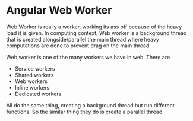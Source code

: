 # Angular Web Worker
Web Worker is really a worker, working its ass off because of the heavy load it is given. In computing context, Web worker is a background thread that is created alongside/parallel the main thread where heavy computations are done to prevent drag on the main thread.

Web worker is one of the many workers we have in web. There are
- Service workers
- Shared workers
- Web workers
- Inline workers
- Dedicated workers

All do the same thing, creating a background thread but run different functions. So the similar thing they do is create a parallel thread.
